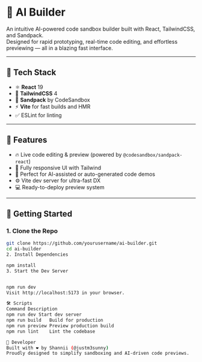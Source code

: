 # 🚀 AI Builder

An intuitive AI-powered code sandbox builder built with React, TailwindCSS, and Sandpack.  
Designed for rapid prototyping, real-time code editing, and effortless previewing — all in a blazing fast interface.

---

## 🔧 Tech Stack

- ⚛️ **React** 19
- 🎨 **TailwindCSS** 4
- 🧩 **Sandpack** by CodeSandbox
- ⚡ **Vite** for fast builds and HMR
- ✅ ESLint for linting

---

## 📸 Features

- 🔥 Live code editing & preview (powered by `@codesandbox/sandpack-react`)
- 💅 Fully responsive UI with Tailwind
- 🧠 Perfect for AI-assisted or auto-generated code demos
- ⚙️ Vite dev server for ultra-fast DX
- 💻 Ready-to-deploy preview system

---

## 🚀 Getting Started

### 1. Clone the Repo

```bash
git clone https://github.com/yourusername/ai-builder.git
cd ai-builder
2. Install Dependencies

npm install
3. Start the Dev Server


npm run dev
Visit http://localhost:5173 in your browser.

🛠 Scripts
Command	Description
npm run dev	Start dev server
npm run build	Build for production
npm run preview	Preview production build
npm run lint	Lint the codebase

🙌 Developer
Built with ❤️ by Shannii (@justm3sunny)
Proudly designed to simplify sandboxing and AI-driven code previews.